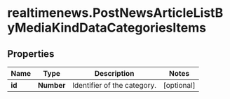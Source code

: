 # realtimenews.PostNewsArticleListByMediaKindDataCategoriesItems

## Properties

Name | Type | Description | Notes
------------ | ------------- | ------------- | -------------
**id** | **Number** | Identifier of the category. | [optional] 


